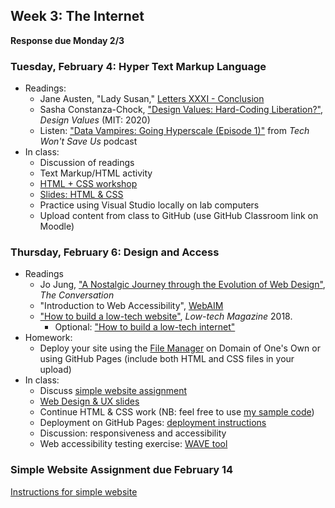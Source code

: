 ## Week 3: The Internet

**Response due Monday 2/3**

### Tuesday, February 4: Hyper Text Markup Language

- Readings:
	- Jane Austen, "Lady Susan," [Letters XXXI - Conclusion](https://www.gutenberg.org/cache/epub/946/pg946-images.html#link2H_4_0031)
	- Sasha Constanza-Chock, ["Design Values: Hard-Coding Liberation?"](https://designjustice.mitpress.mit.edu/pub/3h2zq86d/release/1), *Design Values* (MIT: 2020)
	- Listen: ["Data Vampires: Going Hyperscale (Episode 1)"](https://techwontsave.us/episode/241_data_vampires_going_hyperscale_episode_1) from *Tech Won't Save Us* podcast
- In class:
	- Discussion of readings
	- Text Markup/HTML activity
	- [HTML + CSS workshop](https://github.com/tri-cods/html-css)
	- [Slides: HTML & CSS](https://brynmawr-my.sharepoint.com/:p:/g/personal/amcgrath1_brynmawr_edu/Ebk0Itz2FClIj1Sbk5boNCYBa7Ip2LI8AAozEOYU8XJjFw?e=Mcdys6)
	- Practice using Visual Studio locally on lab computers
	- Upload content from class to GitHub (use GitHub Classroom link on Moodle)

### Thursday, February 6: Design and Access

- Readings
    - Jo Jung, ["A Nostalgic Journey through the Evolution of Web Design"](https://theconversation.com/a-nostalgic-journey-through-the-evolution-of-web-design-98626), *The Conversation*
	- "Introduction to Web Accessibility", [WebAIM](https://webaim.org/intro/)
	- ["How to build a low-tech website"](https://solar.lowtechmagazine.com/2018/09/how-to-build-a-low-tech-website/), *Low-tech Magazine* 2018.
		- Optional: ["How to build a low-tech internet"](https://solar.lowtechmagazine.com/2015/10/how-to-build-a-low-tech-internet/)
- Homework:
	- Deploy your site using the [File Manager](https://askathena.brynmawr.edu/help/domain-of-ones-own-manage-files) on Domain of One's Own or using GitHub Pages (include both HTML and CSS files in your upload)
- In class:
	- Discuss [simple website assignment](../assignments/website.md)
	- [Web Design & UX slides](https://brynmawr-my.sharepoint.com/:p:/g/personal/amcgrath1_brynmawr_edu/EVIK4OweOaZOmmj-PGNxdosBJcSL-1OHs-HZndXufIA-uA?e=y6yJwH)
	- Continue HTML & CSS work (NB: feel free to use [my sample code](https://github.com/hist105b/html-css/))
	- Deployment on GitHub Pages: [deployment instructions](../resources/deployment.md)
	- Discussion: responsiveness and accessibility
	- Web accessibility testing exercise: [WAVE tool](https://wave.webaim.org/)

### **Simple Website Assignment due February 14**

[Instructions for simple website](../assignments/website.md)